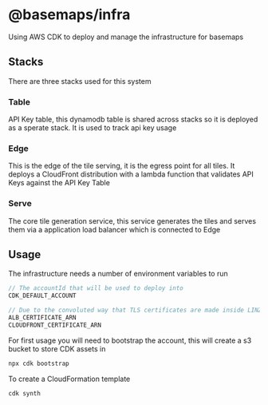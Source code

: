 # @basemaps/infra

Using AWS CDK to deploy and manage the infrastructure for basemaps

## Stacks

There are three stacks used for this system

### Table

API Key table, this dynamodb table is shared across stacks so it is deployed as a sperate stack.
It is used to track api key usage

### Edge

This is the edge of the tile serving, it is the egress point for all tiles. It deploys a CloudFront distribution with a lambda function that validates API Keys against the API Key Table

### Serve

The core tile generation service, this service generates the tiles and serves them via a application load balancer which is connected to Edge


## Usage

The infrastructure needs a number of environment variables to run

```javascript
// The accountId that will be used to deploy into
CDK_DEFAULT_ACCOUNT

// Due to the convoluted way that TLS certificates are made inside LINZ a hard coded TLS ARN is needed for the load balancer and Cloudfront
ALB_CERTIFICATE_ARN
CLOUDFRONT_CERTIFICATE_ARN
```


For first usage you will need to bootstrap the account, this will create a s3 bucket to store CDK assets in

```bash
npx cdk bootstrap
```

To create a CloudFormation template

```bash
cdk synth
```
